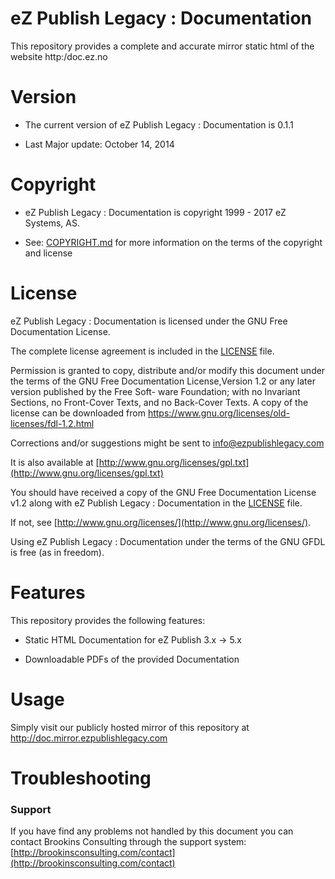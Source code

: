 eZ Publish Legacy : Documentation
=================================

This repository provides a complete and accurate mirror static html of the website http:/doc.ez.no

Version
=======

* The current version of eZ Publish Legacy : Documentation is 0.1.1

* Last Major update: October 14, 2014


Copyright
=========

* eZ Publish Legacy : Documentation is copyright 1999 - 2017 eZ Systems, AS.

* See: [COPYRIGHT.md](COPYRIGHT.md) for more information on the terms of the copyright and license


License
=======

eZ Publish Legacy : Documentation is licensed under the GNU Free Documentation License.

The complete license agreement is included in the [LICENSE](LICENSE) file.

Permission is granted to copy, distribute and/or modify this document under the terms of the GNU Free Documentation License,Version 1.2 or any later version published by the Free Soft- ware Foundation; with no Invariant Sections, no Front-Cover Texts, and no Back-Cover Texts. A copy of the license can be downloaded from https://www.gnu.org/licenses/old-licenses/fdl-1.2.html

Corrections and/or suggestions might be sent to info@ezpublishlegacy.com

It is also available at [http://www.gnu.org/licenses/gpl.txt](http://www.gnu.org/licenses/gpl.txt)

You should have received a copy of the GNU Free Documentation License v1.2
along with eZ Publish Legacy : Documentation in the [LICENSE](LICENSE.md) file.

If not, see [http://www.gnu.org/licenses/](http://www.gnu.org/licenses/).

Using eZ Publish Legacy : Documentation under the terms of the GNU GFDL is free (as in freedom).

Features
========

This repository provides the following features:

* Static HTML Documentation for eZ Publish 3.x -> 5.x

* Downloadable PDFs of the provided Documentation


Usage
=====

Simply visit our publicly hosted mirror of this repository at http://doc.mirror.ezpublishlegacy.com


Troubleshooting
===============

### Support

If you have find any problems not handled by this document you can contact Brookins Consulting through the support system: [http://brookinsconsulting.com/contact](http://brookinsconsulting.com/contact)

